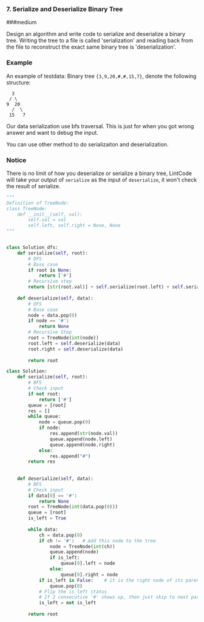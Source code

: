 ### 7. Serialize and Deserialize Binary Tree

###medium

Design an algorithm and write code to serialize and deserialize a binary tree. Writing the tree to a file is called 'serialization' and reading back from the file to reconstruct the exact same binary tree is 'deserialization'.

### Example

An example of testdata: Binary tree `{3,9,20,#,#,15,7}`, denote the following structure:

```
  3
 / \
9  20
  /  \
 15   7
```

Our data serialization use bfs traversal. This is just for when you got wrong answer and want to debug the input.

You can use other method to do serializaiton and deserialization.

### Notice

There is no limit of how you deserialize or serialize a binary tree, LintCode will take your output of `serialize` as the input of `deserialize`, it won't check the result of serialize.



```python
"""
Definition of TreeNode:
class TreeNode:
    def __init__(self, val):
        self.val = val
        self.left, self.right = None, None
"""


class Solution_dfs:
    def serialize(self, root):
        # DFS
        # Base case
        if root is None:
            return ['#']
        # Recursive step
        return [str(root.val)] + self.serialize(root.left) + self.serialize(root.right)
            
    def deserialize(self, data):
        # DFS
        # Base case
        node = data.pop(0)
        if node == '#':
            return None
        # Recursive Step
        root = TreeNode(int(node))
        root.left = self.deserialize(data)
        root.right = self.deserialize(data)
        
        return root

class Solution:
    def serialize(self, root):
        # BFS
        # Check input
        if not root:
            return ['#']
        queue = [root]
        res = []
        while queue:
            node = queue.pop(0)
            if node:
                res.append(str(node.val))
                queue.append(node.left)
                queue.append(node.right)
            else:
                res.append("#")
        return res
        
        
    def deserialize(self, data):
        # BFS
        # Check input
        if data[0] == '#':
            return None
        root = TreeNode(int(data.pop(0)))
        queue = [root]
        is_left = True
        
        while data:
            ch = data.pop(0)
            if ch != '#':   # Add this node to the tree
                node = TreeNode(int(ch))
                queue.append(node)
                if is_left:
                    queue[0].left = node
                else:
                    queue[0].right = node
            if is_left is False:    # it is the right node of its parent node
                queue.pop(0)
            # Flip the is_left status
            # If 2 consecutive '#' shows up, then just skip to next parent node
            is_left = not is_left   
        
        return root
                
        
        
        
```


